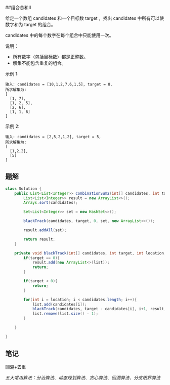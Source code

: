 ##组合总和II

给定一个数组 candidates 和一个目标数 target ，找出 candidates 中所有可以使数字和为 target 的组合。

candidates 中的每个数字在每个组合中只能使用一次。

说明：

* 所有数字（包括目标数）都是正整数。
* 解集不能包含重复的组合。 

示例 1:

```
输入: candidates = [10,1,2,7,6,1,5], target = 8,
所求解集为:
[
  [1, 7],
  [1, 2, 5],
  [2, 6],
  [1, 1, 6]
]
```

示例 2:

```
输入: candidates = [2,5,2,1,2], target = 5,
所求解集为:
[
  [1,2,2],
  [5]
]
```

## 题解

```java
class Solution {
    public List<List<Integer>> combinationSum2(int[] candidates, int target) {
        List<List<Integer>> result = new ArrayList<>();
        Arrays.sort(candidates);

        Set<List<Integer>> set = new HashSet<>();

        blackTrack(candidates, target, 0, set, new ArrayList<>());

        result.addAll(set);

        return result;
    }

    private void blackTrack(int[] candidates, int target, int location, Set<List<Integer>> result, List<Integer> list){
        if(target == 0){
            result.add(new ArrayList<>(list));
            return;
        }

        if(target < 0){
            return;
        }

        for(int i = location; i < candidates.length; i++){
            list.add(candidates[i]);
            blackTrack(candidates, target - candidates[i], i+1, result, list);
            list.remove(list.size() - 1);
        }

    }

}
```

## 笔记
回溯+去重

_五大常用算法：分治算法、动态规划算法、贪心算法、回溯算法、分支限界算法_

